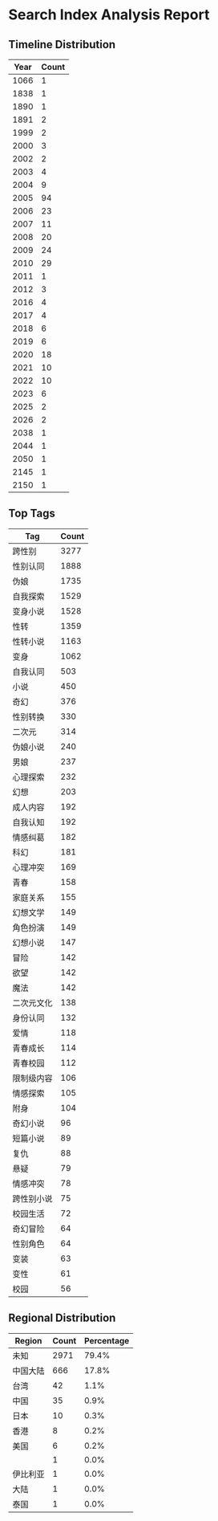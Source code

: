# Search Index Analysis Report

## Timeline Distribution

| Year | Count |
|------|-------|
| 1066 | 1 |
| 1838 | 1 |
| 1890 | 1 |
| 1891 | 2 |
| 1999 | 2 |
| 2000 | 3 |
| 2002 | 2 |
| 2003 | 4 |
| 2004 | 9 |
| 2005 | 94 |
| 2006 | 23 |
| 2007 | 11 |
| 2008 | 20 |
| 2009 | 24 |
| 2010 | 29 |
| 2011 | 1 |
| 2012 | 3 |
| 2016 | 4 |
| 2017 | 4 |
| 2018 | 6 |
| 2019 | 6 |
| 2020 | 18 |
| 2021 | 10 |
| 2022 | 10 |
| 2023 | 6 |
| 2025 | 2 |
| 2026 | 2 |
| 2038 | 1 |
| 2044 | 1 |
| 2050 | 1 |
| 2145 | 1 |
| 2150 | 1 |

## Top Tags

| Tag | Count |
|-----|-------|
| 跨性别 | 3277 |
| 性别认同 | 1888 |
| 伪娘 | 1735 |
| 自我探索 | 1529 |
| 变身小说 | 1528 |
| 性转 | 1359 |
| 性转小说 | 1163 |
| 变身 | 1062 |
| 自我认同 | 503 |
| 小说 | 450 |
| 奇幻 | 376 |
| 性别转换 | 330 |
| 二次元 | 314 |
| 伪娘小说 | 240 |
| 男娘 | 237 |
| 心理探索 | 232 |
| 幻想 | 203 |
| 成人内容 | 192 |
| 自我认知 | 192 |
| 情感纠葛 | 182 |
| 科幻 | 181 |
| 心理冲突 | 169 |
| 青春 | 158 |
| 家庭关系 | 155 |
| 幻想文学 | 149 |
| 角色扮演 | 149 |
| 幻想小说 | 147 |
| 冒险 | 142 |
| 欲望 | 142 |
| 魔法 | 142 |
| 二次元文化 | 138 |
| 身份认同 | 132 |
| 爱情 | 118 |
| 青春成长 | 114 |
| 青春校园 | 112 |
| 限制级内容 | 106 |
| 情感探索 | 105 |
| 附身 | 104 |
| 奇幻小说 | 96 |
| 短篇小说 | 89 |
| 复仇 | 88 |
| 悬疑 | 79 |
| 情感冲突 | 78 |
| 跨性别小说 | 75 |
| 校园生活 | 72 |
| 奇幻冒险 | 64 |
| 性别角色 | 64 |
| 变装 | 63 |
| 变性 | 61 |
| 校园 | 56 |

## Regional Distribution

| Region | Count | Percentage |
|--------|-------|------------|
| 未知 | 2971 | 79.4% |
| 中国大陆 | 666 | 17.8% |
| 台湾 | 42 | 1.1% |
| 中国 | 35 | 0.9% |
| 日本 | 10 | 0.3% |
| 香港 | 8 | 0.2% |
| 美国 | 6 | 0.2% |
|  | 1 | 0.0% |
| 伊比利亚 | 1 | 0.0% |
| 大陆 | 1 | 0.0% |
| 泰国 | 1 | 0.0% |